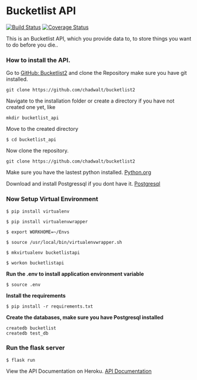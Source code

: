 # Bucketlist API

[![Build Status](https://travis-ci.org/chadwalt/bucketlist2.svg?branch=master)](https://travis-ci.org/chadwalt/bucketlist2) [![Coverage Status](https://coveralls.io/repos/github/chadwalt/bucketlist2/badge.svg?branch=master)](https://coveralls.io/github/chadwalt/bucketlist2?branch=master)

This is an Bucketlist API, which you provide data to, to store things you want to do before you die..

### How to install the API.

Go to [GitHub: Bucketlist2](https://github.com/chadwalt/bucketlist2 "Buketlist2") and clone the Repository make sure you have git installed.

```
git clone https://github.com/chadwalt/bucketlist2
```

Navigate to the installation folder or create a directory if you have not created one yet, like

```
mkdir bucketlist_api
```

Move to the created directory

```
$ cd bucketlist_api
```

Now clone the repository.

```
git clone https://github.com/chadwalt/bucketlist2
```

Make sure you have the lastest python installed. [Python.org](https://www.python.org/downloads/)

Download and install Postgressql if you dont have it. [Postgresql](https://www.postgresql.org/download/)

### Now Setup Virtual Environment

```
$ pip install virtualenv
```

```
$ pip install virtualenvwrapper
```

```
$ export WORKHOME=~/Envs
```

```
$ source /usr/local/bin/virtualenvwrapper.sh
```

```
$ mkvirtualenv bucketlistapi
```

```
$ workon bucketlistapi
```

**Run the .env to install application environment variable**

```
$ source .env
```

**Install the requirements**
```
$ pip install -r requirements.txt
```

**Create the databases, make sure you have Postgresql installed**
```
createdb bucketlist
createdb test_db
```

### Run the flask server

```
$ flask run
```

View the API Documentation on Heroku. [API Documentation](https://mybucketlist-api.herokuapp.com/apidocs/)
